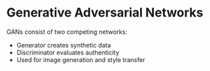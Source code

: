 # Generative Adversarial Networks

GANs consist of two competing networks:
- Generator creates synthetic data
- Discriminator evaluates authenticity
- Used for image generation and style transfer
